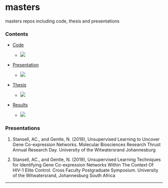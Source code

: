 # masters

masters repos including code, thesis and presentations

### Contents

- [Code](https://github.com/alecstansell/code)
  - ![](https://img.shields.io/badge/status-available-brightgreen)
  
- [Presentation](https://prezi.com/view/VB8c1Geqoy8QndU8WK7t/)
  - ![](https://img.shields.io/badge/status-available-brightgreen)

- [Thesis](https://github.com/alecstansell/thesis)
  - ![](https://img.shields.io/badge/status-available--on--request-blue)
  
- [Results](https://github.com/alecstansell/results)
  - ![](https://img.shields.io/badge/status-available--on--request-blue)
  

### Presentations

1. Stansell, AC., and Gentle, N. (2019), Unsupervised Learning to Uncover Gene Co-expression Networks. Molecular Biosciences Research Thrust Annual Research Day. University of the Witwatersrand Johannesburg

2. Stansell, AC., and Gentle, N. (2019), Unsupervised Learning Techniques for Identifying Gene Co-expression Networks Within The Context Of HIV-1 Elite Control. Cross Faculty Postgraduate Symposium. University of the Witwatersrand, Johannesburg South Africa

---
